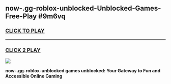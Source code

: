 
## now-.gg-roblox-unblocked-Unblocked-Games-Free-Play #9m6vq
<h3>
<a href="https://us.freeplayer.one?title=now-.gg-roblox-unblocked&ref=9M">CLICK TO PLAY</a></h3>
<hr>

<h3>
<a href="https://us.freeplayer.one?title=now-.gg-roblox-unblocked&ref=9M">CLICK 2 PLAY</a>
  
</h3>

<a href="https://us.freeplayer.one?title=now-.gg-roblox-unblocked&ref=9M"><img src="https://clearcache.store/games.png"></a>


**now-.gg-roblox-unblocked games unblocked: Your Gateway to Fun and Accessible Online Gaming**
